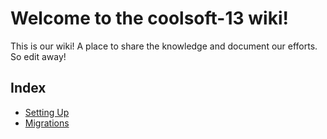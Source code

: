 # Welcome to the coolsoft-13 wiki!
This is our wiki! A place to share the knowledge and document our efforts. So edit away!

## Index
* [Setting Up](setting-up)
* [Migrations](migrations)